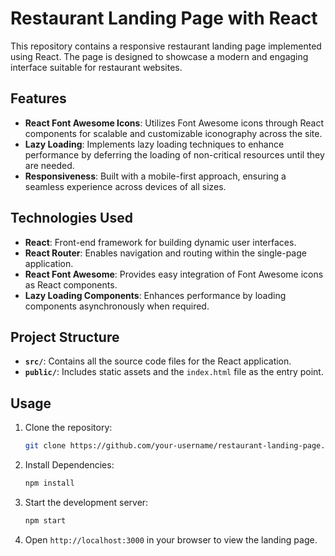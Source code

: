 # Restaurant Landing Page with React

This repository contains a responsive restaurant landing page implemented using React. The page is designed to showcase a modern and engaging interface suitable for restaurant websites.

## Features

- **React Font Awesome Icons**: Utilizes Font Awesome icons through React components for scalable and customizable iconography across the site.
- **Lazy Loading**: Implements lazy loading techniques to enhance performance by deferring the loading of non-critical resources until they are needed.
- **Responsiveness**: Built with a mobile-first approach, ensuring a seamless experience across devices of all sizes.

## Technologies Used

- **React**: Front-end framework for building dynamic user interfaces.
- **React Router**: Enables navigation and routing within the single-page application.
- **React Font Awesome**: Provides easy integration of Font Awesome icons as React components.
- **Lazy Loading Components**: Enhances performance by loading components asynchronously when required.

## Project Structure

- **`src/`**: Contains all the source code files for the React application.
- **`public/`**: Includes static assets and the `index.html` file as the entry point.

## Usage

1. Clone the repository:
   ```bash
   git clone https://github.com/your-username/restaurant-landing-page.git
2. Install Dependencies:
   ```bash
   npm install
3. Start the development server:
   ```bash
   npm start
4. Open ```http://localhost:3000``` in your browser to view the landing page.
